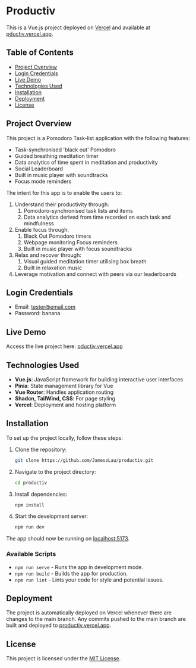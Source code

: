 # Productiv

This is a Vue.js project deployed on [Vercel](https://vercel.com/) and available at [pductiv.vercel.app](https://pductiv.vercel.app).

## Table of Contents

- [Project Overview](#project-overview)
- [Login Credentials](#login-credentials)
- [Live Demo](#live-demo)
- [Technologies Used](#technologies-used)
- [Installation](#installation)
- [Deployment](#deployment)
- [License](#license)

## Project Overview

This project is a Pomodoro Task-list application with the following features:
- Task-synchronised 'black out' Pomodoro
- Guided breathing meditation timer
- Data analytics of time spent in meditation and productivity
- Social Leaderboard
- Built in music player with soundtracks
- Focus mode reminders

The intent for this app is to enable the users to:
1) Understand their productivity through:
   1. Pomodoro-synchronised task lists and items
   2. Data analytics derived from time recorded on each task and mindfulness
2) Enable focus through:
   1. Black Out Pomodoro timers
   2. Webpage monitoring Focus reminders
   3. Built in music player with focus soundtracks
3) Relax and recover through:
   1. Visual guided meditation timer utilising box breath
   2. Built in relaxation music
4) Leverage motivation and connect with peers via our leaderboards

## Login Credentials

- Email: tester@email.com
- Password: banana

## Live Demo

Access the live project here: [pductiv.vercel.app](https://pductiv.vercel.app)

## Technologies Used

- **Vue.js**: JavaScript framework for building interactive user interfaces
- **Pinia**: State management library for Vue
- **Vue Router**: Handles application routing
- **Shadcn, TailWind, CSS**: For page styling
- **Vercel**: Deployment and hosting platform

## Installation

To set up the project locally, follow these steps:

1. Clone the repository:
   ```bash
   git clone https://github.com/JameszLau/productiv.git
   ```
2. Navigate to the project directory:
   ```bash
   cd productiv
   ```
3. Install dependencies:
   ```bash
   npm install
   ```
4. Start the development server:
   ```bash
   npm run dev
   ```

The app should now be running on [localhost:5173](http://localhost:5173).

### Available Scripts

- `npm run serve` - Runs the app in development mode.
- `npm run build` - Builds the app for production.
- `npm run lint` - Lints your code for style and potential issues.

## Deployment

The project is automatically deployed on Vercel whenever there are changes to the main branch. Any commits pushed to the main branch are built and deployed to [productiv.vercel.app](https://productiv.vercel.app).

## License

This project is licensed under the [MIT License](LICENSE).
